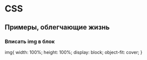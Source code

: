 # CSS

## Примеры, облегчающие жизнь


### Вписать img в блок

img{
	width: 100%;
	height: 100%;
	display: block;
	object-fit: cover;
}